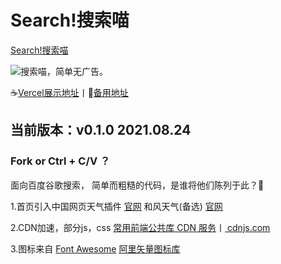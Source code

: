 # Search!搜索喵
[Search!搜索喵](https://plaidweb.top/search/index.html)

![](https://cdn.plaidweb.top/A/image/search/64.png)搜索喵，简单无广告。

☕[Vercel展示地址](https://search-umber.vercel.app/ "Search!搜索喵已部署至Vercel")丨🤞[备用地址](http://plaidweb.top/Search/ "Search!搜索喵")

## 当前版本：v0.1.0 2021.08.24
### Fork or Ctrl + C/V ？
面向百度谷歌搜索，
简单而粗糙的代码，是谁将他们陈列于此？🍉

1.首页引入中国网页天气插件 [官网](http://www.weather.com.cn "中国天气网")
和风天气(备选) [官网](https://widget.qweather.com/ "和风天气插件")

2.CDN加速，部分js，css [常用前端公共库 CDN 服务](https://css.loli.net/ "常用前端公共库 CDN 服务")丨[ cdnjs.com](https://cdnjs.com/ "cdnjs - 排名第一的免费开源 CDN")

3.图标来自 [Font Awesome](https://fontawesome.com/ "Font Awesome") [阿里矢量图标库](https://www.iconfont.cn/ "阿里巴巴矢量图标库")


